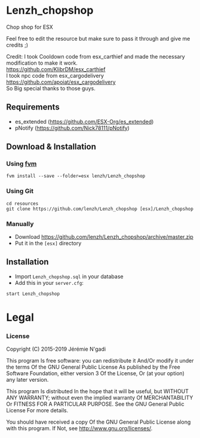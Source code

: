 # Lenzh_chopshop
Chop shop for ESX


Feel free to edit the resource but make sure to pass it through and give me credits ;)  


Credit:
I took Cooldown code from esx_carthief and made the necessary modification to make it work.  
https://github.com/KlibrDM/esx_carthief  
I took npc code from esx_cargodelivery  
https://github.com/apoiat/esx_cargodelivery  
So Big special thanks to those guys.  

## Requirements
- es_extended (https://github.com/ESX-Org/es_extended)
- pNotify (https://github.com/Nick78111/pNotify)

## Download & Installation

### Using [fvm](https://github.com/qlaffont/fvm-installer)
```
fvm install --save --folder=esx lenzh/Lenzh_chopshop
```

### Using Git
```
cd resources
git clone https://github.com/lenzh/Lenzh_chopshop [esx]/Lenzh_chopshop
```

### Manually
- Download https://github.com/lenzh/Lenzh_chopshop/archive/master.zip
- Put it in the `[esx]` directory

## Installation
- Import `Lenzh_chopshop.sql` in your database
- Add this in your `server.cfg`:

```
start Lenzh_chopshop
```

# Legal
### License

Copyright (C) 2015-2019 Jérémie N'gadi

This program Is free software: you can redistribute it And/Or modify it under the terms Of the GNU General Public License As published by the Free Software Foundation, either version 3 Of the License, Or (at your option) any later version.

This program Is distributed In the hope that it will be useful, but WITHOUT ANY WARRANTY; without even the implied warranty Of MERCHANTABILITY Or FITNESS FOR A PARTICULAR PURPOSE. See the GNU General Public License For more details.

You should have received a copy Of the GNU General Public License along with this program. If Not, see http://www.gnu.org/licenses/.
